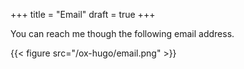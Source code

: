 +++
title = "Email"
draft = true
+++

You can reach me though the following email address.

{{< figure src="/ox-hugo/email.png" >}}
